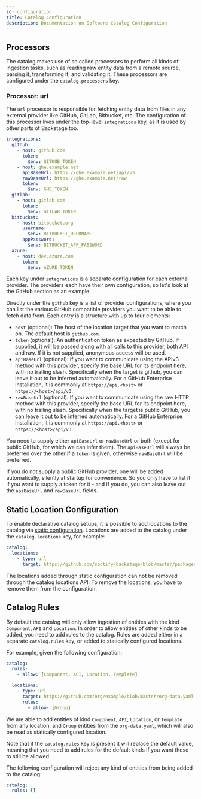 ```yaml
---
id: configuration
title: Catalog Configuration
description: Documentation on Software Catalog Configuration
---
```


## Processors

The catalog makes use of so called processors to perform all kinds of ingestion
tasks, such as reading raw entity data from a remote source, parsing it,
transforming it, and validating it. These processors are configured under the
`catalog.processors` key.

### Processor: url

The `url` processor is responsible for fetching entity data from files in any
external provider like GitHub, GitLab, Bitbucket, etc. The configuration of this
processor lives under the top-level `integrations` key, as it is used by other
parts of Backstage too.

```yaml
integrations:
  github:
    - host: github.com
      token:
        $env: GITHUB_TOKEN
    - host: ghe.example.net
      apiBaseUrl: https://ghe.example.net/api/v3
      rawBaseUrl: https://ghe.example.net/raw
      token:
        $env: GHE_TOKEN
  gitlab:
    - host: gitlab.com
      token:
        $env: GITLAB_TOKEN
  bitbucket:
    - host: bitbucket.org
      username:
        $env: BITBUCKET_USERNAME
      appPassword:
        $env: BITBUCKET_APP_PASSWORD
  azure:
    - host: dev.azure.com
      token:
        $env: AZURE_TOKEN
```

Each key under `integrations` is a separate configuration for each external
provider. The providers each have their own configuration, so let's look at the
GitHub section as an example.

Directly under the `github` key is a list of provider configurations, where you
can list the various GitHub compatible providers you want to be able to fetch
data from. Each entry is a structure with up to four elements:

- `host` (optional): The host of the location target that you want to match on.
  The default host is `github.com`.
- `token` (optional): An authentication token as expected by GitHub. If
  supplied, it will be passed along with all calls to this provider, both API
  and raw. If it is not supplied, anonymous access will be used.
- `apiBaseUrl` (optional): If you want to communicate using the APIv3 method
  with this provider, specify the base URL for its endpoint here, with no
  trailing slash. Specifically when the target is github, you can leave it out
  to be inferred automatically. For a GitHub Enterprise installation, it is
  commonly at `https://api.<host>` or `https://<host>/api/v3`.
- `rawBaseUrl` (optional): If you want to communicate using the raw HTTP method
  with this provider, specify the base URL for its endpoint here, with no
  trailing slash. Specifically when the target is public GitHub, you can leave
  it out to be inferred automatically. For a GitHub Enterprise installation, it
  is commonly at `https://api.<host>` or `https://<host>/api/v3`.

You need to supply either `apiBaseUrl` or `rawBaseUrl` or both (except for
public GitHub, for which we can infer them). The `apiBaseUrl` will always be
preferred over the other if a `token` is given, otherwise `rawBaseUrl` will be
preferred.

If you do not supply a public GitHub provider, one will be added automatically,
silently at startup for convenience. So you only have to list it if you want to
supply a token for it - and if you do, you can also leave out the `apiBaseUrl`
and `rawBaseUrl` fields.

## Static Location Configuration

To enable declarative catalog setups, it is possible to add locations to the
catalog via [static configuration](../../conf/index.md). Locations are added to
the catalog under the `catalog.locations` key, for example:

```yaml
catalog:
  locations:
    - type: url
      target: https://github.com/spotify/backstage/blob/master/packages/catalog-model/examples/artist-lookup-component.yaml
```

The locations added through static configuration can not be removed through the
catalog locations API. To remove the locations, you have to remove them from the
configuration.

## Catalog Rules

By default the catalog will only allow ingestion of entities with the kind
`Component`, `API` and `Location`. In order to allow entities of other kinds to
be added, you need to add rules to the catalog. Rules are added either in a
separate `catalog.rules` key, or added to statically configured locations.

For example, given the following configuration:

```yaml
catalog:
  rules:
    - allow: [Component, API, Location, Template]

  locations:
    - type: url
      target: https://github.com/org/example/blob/master/org-data.yaml
      rules:
        - allow: [Group]
```

We are able to add entities of kind `Component`, `API`, `Location`, or
`Template` from any location, and `Group` entities from the `org-data.yaml`,
which will also be read as statically configured location.

Note that if the `catalog.rules` key is present it will replace the default
value, meaning that you need to add rules for the default kinds if you want
those to still be allowed.

The following configuration will reject any kind of entities from being added to
the catalog:

```yaml
catalog:
  rules: []
```
